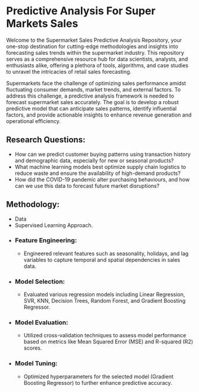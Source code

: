 # Predictive Analysis For Super Markets Sales

Welcome to the Supermarket Sales Predictive Analysis Repository, your one-stop destination for cutting-edge methodologies and insights into forecasting sales trends within the supermarket industry. This repository serves as a comprehensive resource hub for data scientists, analysts, and enthusiasts alike, offering a plethora of tools, algorithms, and case studies to unravel the intricacies of retail sales forecasting.

  Supermarkets face the challenge of optimizing sales performance amidst fluctuating consumer demands, market trends, and external factors. To address this challenge, a predictive analysis framework is needed to forecast supermarket sales accurately. The goal is to develop a robust predictive model that can anticipate sales patterns, identify influential factors, and provide actionable insights to enhance revenue generation and operational efficiency.

## Research Questions: 
- How can we predict customer buying patterns using transaction history and demographic data, especially for new or seasonal products?
- What machine learning models best optimize supply chain logistics to reduce waste and ensure the availability of high-demand products?
- How did the COVID-19 pandemic alter purchasing behaviours, and how can we use this data to forecast future market disruptions?

## Methodology: 
- Data 
- Supervised Learning Approach.
- ### Feature Engineering:
  - Engineered relevant features such as seasonality, holidays, and lag variables to capture temporal and spatial dependencies in sales data. 
- ### Model Selection:
  - Evaluated various regression models including Linear Regression, SVR, KNN, Decision Trees, Random Forest, and Gradient Boosting Regressor. 
- ### Model Evaluation:
  - Utilized cross-validation techniques to assess model performance based on metrics like Mean Squared Error (MSE) and R-squared (R2) scores. 
- ### Model Tuning:
  - Optimized hyperparameters for the selected model (Gradient Boosting Regressor) to further enhance predictive accuracy.


